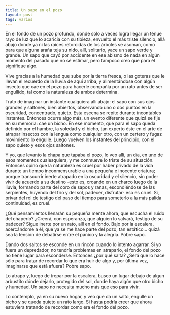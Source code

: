 ```yaml
---
title: Un sapo en el pozo
layout: post
tags: varios
---
```


En el fondo de un pozo profundo, donde sólo a veces logra llegar un ténue rayo de luz que lo acaricia con su tibieza, envuelto el más triste silencio, allá abajo donde ya ni las raíces retorcidas de los árboles se asoman, como para que alguna araña teja su nido, allí, solitario, yace un sapo verde y grande. Un sapo que cayó por accidente en ese abismo de nada en algún momento del pasado que no sé estimar, pero tampoco creo que para él signifique algo.

Vive gracias a la humedad que sube por la tierra fresca, o las goteras que le llevan el recuerdo de la lluvia de aquí arriba, y alimentándose con algún insecto que cae en el pozo para hacerle compañía por un rato antes de ser engullido, tal como la naturaleza de ambos determina.

Trato de imaginar un instante cualquiera allí abajo: el sapo con sus ojos grandes y saltones, bien abiertos, observando uno o dos puntos en la oscuridad, concentrado, quieto. Esta escena se repite durante incontables instantes. Entonces ocurre algo más, un evento diferente que quizá se fije en su memoria: cae un bicho. En ese momento, que para el sapo queda definido por el hambre, la soledad y el bicho, tan experto éste en el arte de atrapar insectos con la lengua como cualquier otro, con un certero y fugaz movimiento lo engulle. Luego vuelven los instantes del principio, con el sapo quieto y esos ojos saltones.

Y yo, que levanto la chapa que tapaba el pozo, lo veo allí, un día, en uno de esos momentos cualesquiera, y me conmueve lo triste de su situación. Entonces opino que la naturaleza es cruel por haber privado de la vida durante un tiempo inconmensurable a una pequeña e inocente criatura; porque transcurrir inerte atrapado en la oscuridad y el silencio, sin poder vivir de acuerdo a su destino -esto es, croando en un charco luego de la lluvia, formando parte del coro de sapos y ranas, escondiéndose de las serpientes, huyendo del frío y del sol, padecer, disfrutar- eso es cruel. Si, privar del rol de testigo del paso del tiempo para someterlo a la más pálida continuidad, es cruel.

¿Qué pensamientos llenarán su pequeña mente ahora, que escucha el ruido del chaperío? ¿Creerá, con esperanza, que alguien lo salvará, testigo de su padecer? Sigue inerte por un rato, allí en el fondo. Bajo por la escalera, acercándome a él, que ya se me hace parte del pozo, tan estático... quizá sea la tensión de debatirse entre el pánico y la alegría. Pobre sapo.

Dando dos saltos se esconde en un rincón cuando lo intento agarrar. Si yo fuera un depredador, no tendría problemas en atraparlo, el fondo del pozo no tiene lugar para esconderse. Entonces ¿por qué salta? ¿Será que lo hace sólo para tratar de recordar lo que era huir de algo y, por última vez, imaginarse que está afuera? Pobre sapo.

Lo atrapo y, luego de trepar por la escalera, busco un lugar debajo de algun arbustito dónde dejarlo, protegido del sol, donde haya algún que otro bicho y humedad. Un sapo no necesita mucho más que eso para vivir.

Lo contemplo, ya en su nuevo hogar, y veo que da un salto, engulle un bicho y se queda quieto un rato largo. Si hasta podría creer que ahora estuviera tratando de recordar como era el fondo del pozo.